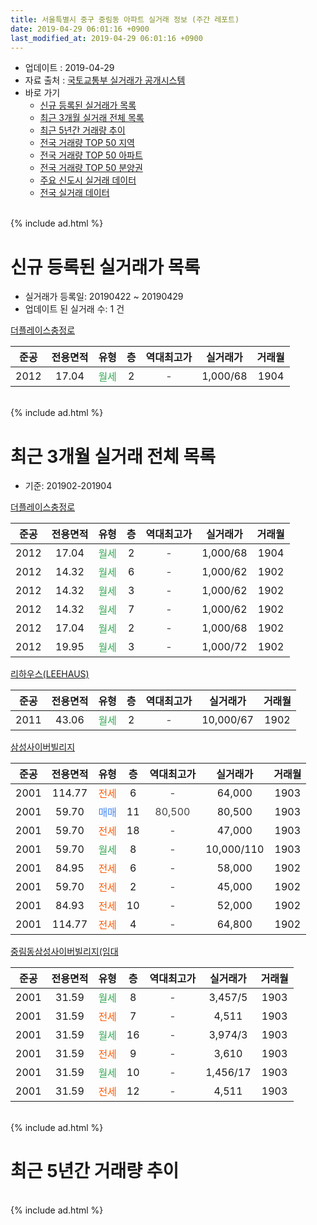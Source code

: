 ```yaml
---
title: 서울특별시 중구 중림동 아파트 실거래 정보 (주간 레포트)
date: 2019-04-29 06:01:16 +0900
last_modified_at: 2019-04-29 06:01:16 +0900
---
```


* 업데이트 : 2019-04-29
* 자료 출처 : [국토교통부 실거래가 공개시스템](http://rt.molit.go.kr)
* 바로 가기
    * [신규 등록된 실거래가 목록](#신규-등록된-실거래가-목록)
    * [최근 3개월 실거래 전체 목록](#최근-3개월-실거래-전체-목록)
    * [최근 5년간 거래량 추이](#최근-5년간-거래량-추이)
    * [전국 거래량 TOP 50 지역](https://inasie.github.io/apt-trade-info/최근-3개월-전국에서-가장-거래가-많이-발생한-지역)
    * [전국 거래량 TOP 50 아파트](https://inasie.github.io/apt-trade-info/최근-3개월-전국에서-가장-거래가-많이-발생한-아파트)
    * [전국 거래량 TOP 50 분양권](https://inasie.github.io/apt-trade-info/최근-3개월-전국에서-가장-거래가-많이-발생한-분양권)
    * [주요 신도시 실거래 데이터](https://inasie.github.io/apt-trade-info/주요-신도시)
    * [전국 실거래 데이터](https://inasie.github.io/apt-trade-info/전국)
<br>
{% include ad.html %}
<br>

# 신규 등록된 실거래가 목록
* 실거래가 등록일: 20190422 ~ 20190429
* 업데이트 된 실거래 수: 1 건


[더플레이스충정로](https://search.naver.com/search.naver?query=%EC%84%9C%EC%9A%B8%ED%8A%B9%EB%B3%84%EC%8B%9C+%EC%A4%91%EA%B5%AC+%EC%A4%91%EB%A6%BC%EB%8F%99+%EB%8D%94%ED%94%8C%EB%A0%88%EC%9D%B4%EC%8A%A4%EC%B6%A9%EC%A0%95%EB%A1%9C)

|준공|전용면적|유형|층|역대최고가|실거래가|거래월|
|:---:|:---:|:---:|:---:|:---:|:---:|:---:|
|2012|17.04|<span style="color:#34a853">월세</span>|2|<span style="color:#444444">-</span>|1,000/68|1904|


<br>
{% include ad.html %}
<br>

# 최근 3개월 실거래 전체 목록
* 기준: 201902-201904


[더플레이스충정로](https://search.naver.com/search.naver?query=%EC%84%9C%EC%9A%B8%ED%8A%B9%EB%B3%84%EC%8B%9C+%EC%A4%91%EA%B5%AC+%EC%A4%91%EB%A6%BC%EB%8F%99+%EB%8D%94%ED%94%8C%EB%A0%88%EC%9D%B4%EC%8A%A4%EC%B6%A9%EC%A0%95%EB%A1%9C)

|준공|전용면적|유형|층|역대최고가|실거래가|거래월|
|:---:|:---:|:---:|:---:|:---:|:---:|:---:|
|2012|17.04|<span style="color:#34a853">월세</span>|2|<span style="color:#444444">-</span>|1,000/68|1904|
|2012|14.32|<span style="color:#34a853">월세</span>|6|<span style="color:#444444">-</span>|1,000/62|1902|
|2012|14.32|<span style="color:#34a853">월세</span>|3|<span style="color:#444444">-</span>|1,000/62|1902|
|2012|14.32|<span style="color:#34a853">월세</span>|7|<span style="color:#444444">-</span>|1,000/62|1902|
|2012|17.04|<span style="color:#34a853">월세</span>|2|<span style="color:#444444">-</span>|1,000/68|1902|
|2012|19.95|<span style="color:#34a853">월세</span>|3|<span style="color:#444444">-</span>|1,000/72|1902|

[리하우스(LEEHAUS)](https://search.naver.com/search.naver?query=%EC%84%9C%EC%9A%B8%ED%8A%B9%EB%B3%84%EC%8B%9C+%EC%A4%91%EA%B5%AC+%EC%A4%91%EB%A6%BC%EB%8F%99+%EB%A6%AC%ED%95%98%EC%9A%B0%EC%8A%A4%28LEEHAUS%29)

|준공|전용면적|유형|층|역대최고가|실거래가|거래월|
|:---:|:---:|:---:|:---:|:---:|:---:|:---:|
|2011|43.06|<span style="color:#34a853">월세</span>|2|<span style="color:#444444">-</span>|10,000/67|1902|

[삼성사이버빌리지](https://search.naver.com/search.naver?query=%EC%84%9C%EC%9A%B8%ED%8A%B9%EB%B3%84%EC%8B%9C+%EC%A4%91%EA%B5%AC+%EC%A4%91%EB%A6%BC%EB%8F%99+%EC%82%BC%EC%84%B1%EC%82%AC%EC%9D%B4%EB%B2%84%EB%B9%8C%EB%A6%AC%EC%A7%80)

|준공|전용면적|유형|층|역대최고가|실거래가|거래월|
|:---:|:---:|:---:|:---:|:---:|:---:|:---:|
|2001|114.77|<span style="color:#ff5a00">전세</span>|6|<span style="color:#444444">-</span>|64,000|1903|
|2001|59.70|<span style="color:#4285f3">매매</span>|11|<span style="color:#444444">80,500</span>|80,500|1903|
|2001|59.70|<span style="color:#ff5a00">전세</span>|18|<span style="color:#444444">-</span>|47,000|1903|
|2001|59.70|<span style="color:#34a853">월세</span>|8|<span style="color:#444444">-</span>|10,000/110|1903|
|2001|84.95|<span style="color:#ff5a00">전세</span>|6|<span style="color:#444444">-</span>|58,000|1902|
|2001|59.70|<span style="color:#ff5a00">전세</span>|2|<span style="color:#444444">-</span>|45,000|1902|
|2001|84.93|<span style="color:#ff5a00">전세</span>|10|<span style="color:#444444">-</span>|52,000|1902|
|2001|114.77|<span style="color:#ff5a00">전세</span>|4|<span style="color:#444444">-</span>|64,800|1902|

[중림동삼성사이버빌리지(임대](https://search.naver.com/search.naver?query=%EC%84%9C%EC%9A%B8%ED%8A%B9%EB%B3%84%EC%8B%9C+%EC%A4%91%EA%B5%AC+%EC%A4%91%EB%A6%BC%EB%8F%99+%EC%A4%91%EB%A6%BC%EB%8F%99%EC%82%BC%EC%84%B1%EC%82%AC%EC%9D%B4%EB%B2%84%EB%B9%8C%EB%A6%AC%EC%A7%80%28%EC%9E%84%EB%8C%80)

|준공|전용면적|유형|층|역대최고가|실거래가|거래월|
|:---:|:---:|:---:|:---:|:---:|:---:|:---:|
|2001|31.59|<span style="color:#34a853">월세</span>|8|<span style="color:#444444">-</span>|3,457/5|1903|
|2001|31.59|<span style="color:#ff5a00">전세</span>|7|<span style="color:#444444">-</span>|4,511|1903|
|2001|31.59|<span style="color:#34a853">월세</span>|16|<span style="color:#444444">-</span>|3,974/3|1903|
|2001|31.59|<span style="color:#ff5a00">전세</span>|9|<span style="color:#444444">-</span>|3,610|1903|
|2001|31.59|<span style="color:#34a853">월세</span>|10|<span style="color:#444444">-</span>|1,456/17|1903|
|2001|31.59|<span style="color:#ff5a00">전세</span>|12|<span style="color:#444444">-</span>|4,511|1903|


<br>
{% include ad.html %}
<br>

# 최근 5년간 거래량 추이


<div style="width:100%;">
    <canvas id="deal_progress" height="200"></canvas>
</div>

<script>
new Chart(document.getElementById("deal_progress"), {
    type: 'line',
    data: {
        labels: ['201404','201405','201406','201407','201408','201409','201410','201411','201412','201501','201502','201503','201504','201505','201506','201507','201508','201509','201510','201511','201512','201601','201602','201603','201604','201605','201606','201607','201608','201609','201610','201611','201612','201701','201702','201703','201704','201705','201706','201707','201708','201709','201710','201711','201712','201801','201802','201803','201804','201805','201806','201807','201808','201809','201810','201811','201812','201901','201902','201903','201904'],
        datasets: [{
            label: '매매',
            pointRadius: 1,
            data: [4, 2, 1, 1, 0, 5, 3, 1, 5, 5, 3, 11, 6, 1, 7, 8, 4, 11, 9, 5, 3, 6, 5, 9, 7, 10, 7, 7, 7, 4, 8, 5, 3, 3, 2, 3, 7, 8, 5, 3, 1, 7, 3, 1, 5, 8, 3, 2, 5, 2, 1, 4, 3, 1, 2, 3, 0, 1, 0, 1, 0],
            borderColor: "rgba(255, 201, 14, 1)",
            backgroundColor: "rgba(255, 201, 14, 0.5)",
            fill: false,
            lineTension: 0
        },{
            label: '전월세',
            pointRadius: 1,
            data: [14, 14, 14, 15, 12, 8, 14, 17, 20, 14, 16, 13, 7, 11, 11, 9, 10, 6, 11, 17, 10, 20, 18, 10, 9, 8, 10, 11, 9, 6, 14, 9, 14, 20, 16, 13, 10, 10, 6, 9, 7, 4, 9, 21, 21, 21, 9, 9, 9, 11, 13, 4, 3, 9, 12, 5, 21, 12, 10, 9, 1],
            borderColor: "rgba(0, 141, 185, 1)",
            backgroundColor: "rgba(0, 141, 185, 0.5)",
            fill: false,
            lineTension: 0
        }
        ]
    },
    options: {
        responsive: true,
        title: {
            display: false
        },
        tooltips: {
            mode: 'index',
            intersect: false
        },
        hover: {
            mode: 'nearest',
            intersect: true
        },
        scales: {
            xAxes: [{
                display: true,
                scaleLabel: {
                    display: true,
                    labelString: '년/월'
                }
            }],
            yAxes: [{
                display: true,
                ticks: {
                    suggestedMin: 0,
                },
                scaleLabel: {
                    display: true,
                    labelString: '실거래 수'
                }
            }]
        }
    }
});

</script>


<br>
{% include ad.html %}
<br>

